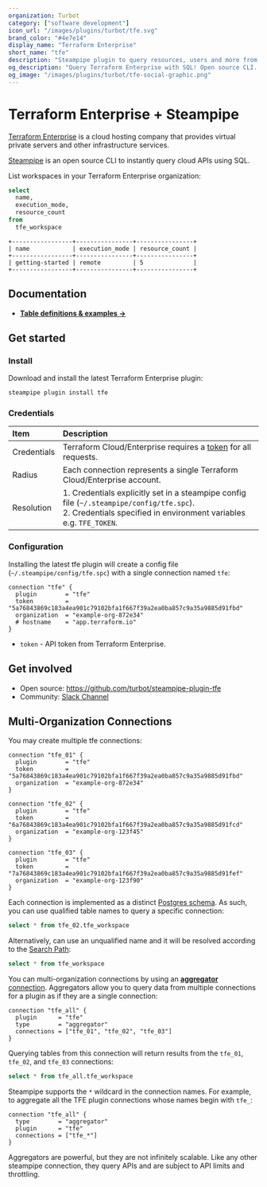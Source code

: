 ```yaml
---
organization: Turbot
category: ["software development"]
icon_url: "/images/plugins/turbot/tfe.svg"
brand_color: "#4e7e14"
display_name: "Terraform Enterprise"
short_name: "tfe"
description: "Steampipe plugin to query resources, users and more from Terraform Enterprise."
og_description: "Query Terraform Enterprise with SQL! Open source CLI. No DB required."
og_image: "/images/plugins/turbot/tfe-social-graphic.png"
---
```


# Terraform Enterprise + Steampipe

[Terraform Enterprise](https://www.terraform.io/cloud) is a cloud hosting company that provides virtual private servers and other infrastructure services.

[Steampipe](https://steampipe.io) is an open source CLI to instantly query cloud APIs using SQL.

List workspaces in your Terraform Enterprise organization:

```sql
select
  name,
  execution_mode,
  resource_count
from
  tfe_workspace
```

```
+-----------------+----------------+----------------+
| name            | execution_mode | resource_count |
+-----------------+----------------+----------------+
| getting-started | remote         | 5              |
+-----------------+----------------+----------------+
```

## Documentation

- **[Table definitions & examples →](/plugins/turbot/tfe/tables)**

## Get started

### Install

Download and install the latest Terraform Enterprise plugin:

```bash
steampipe plugin install tfe
```

### Credentials

| Item        | Description                                                                  |
| :---------- | :--------------------------------------------------------------------------- |
| Credentials | Terraform Cloud/Enterprise requires a [token](https://www.terraform.io/docs/cloud/users-teams-organizations/api-tokens.html) for all requests. |
| Radius      | Each connection represents a single Terraform Cloud/Enterprise account. |
| Resolution  |  1. Credentials explicitly set in a steampipe config file (`~/.steampipe/config/tfe.spc`).<br />2. Credentials specified in environment variables e.g. `TFE_TOKEN`.|

### Configuration

Installing the latest tfe plugin will create a config file (`~/.steampipe/config/tfe.spc`) with a single connection named `tfe`:

```hcl
connection "tfe" {
  plugin        = "tfe"
  token         = "5a76843869c183a4ea901c79102bfa1f667f39a2ea0ba857c9a35a9885d91fbd"
  organization  = "example-org-872e34"
  # hostname    = "app.terraform.io"
}
```

- `token` - API token from Terraform Enterprise.

## Get involved

- Open source: https://github.com/turbot/steampipe-plugin-tfe
- Community: [Slack Channel](https://join.slack.com/t/steampipe/shared_invite/zt-oij778tv-lYyRTWOTMQYBVAbtPSWs3g)

## Multi-Organization Connections


You may create multiple tfe connections:
```hcl
connection "tfe_01" {
  plugin        = "tfe"
  token         = "5a76843869c183a4ea901c79102bfa1f667f39a2ea0ba857c9a35a9885d91fbd"
  organization  = "example-org-872e34"
}

connection "tfe_02" {
  plugin        = "tfe"
  token         = "6a76843869c183a4ea901c79102bfa1f667f39a2ea0ba857c9a35a9885d91fcd"
  organization  = "example-org-123f45"
}

connection "tfe_03" {
  plugin        = "tfe"
  token         = "7a76843869c183a4ea901c79102bfa1f667f39a2ea0ba857c9a35a9885d91fef"
  organization  = "example-org-123f90"
}
```

Each connection is implemented as a distinct [Postgres schema](https://www.postgresql.org/docs/current/ddl-schemas.html).  As such, you can use qualified table names to query a specific connection:

```sql
select * from tfe_02.tfe_workspace
```

Alternatively, can use an unqualified name and it will be resolved according to the [Search Path](https://steampipe.io/docs/using-steampipe/managing-connections#setting-the-search-path):
```sql
select * from tfe_workspace
```


You can multi-organization connections by using an [**aggregator** connection](https://steampipe.io/docs/using-steampipe/managing-connections#using-aggregators).  Aggregators allow you to query data from multiple connections for a plugin as if they are a single connection:

```
connection "tfe_all" {
  plugin      = "tfe"
  type        = "aggregator"
  connections = ["tfe_01", "tfe_02", "tfe_03"]
}
```

Querying tables from this connection will return results from the `tfe_01`, `tfe_02`, and `tfe_03` connections:
```sql
select * from tfe_all.tfe_workspace
```

Steampipe supports the `*` wildcard in the connection names.  For example, to aggregate all the TFE plugin connections whose names begin with `tfe_`:

```hcl
connection "tfe_all" {
  type        = "aggregator"
  plugin      = "tfe"
  connections = ["tfe_*"]
}
```

Aggregators are powerful, but they are not infinitely scalable. Like any other steampipe connection, they query APIs and are subject to API limits and throttling.
